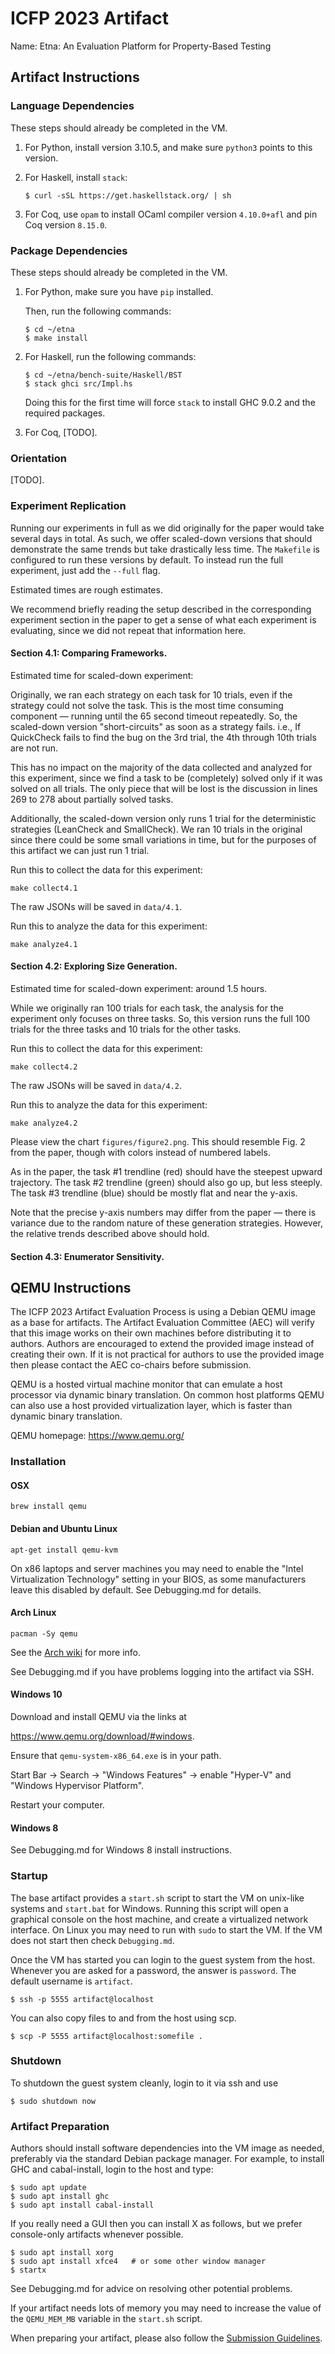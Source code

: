 # ICFP 2023 Artifact

Name:    Etna: An Evaluation Platform for Property-Based Testing

## Artifact Instructions

### Language Dependencies

These steps should already be completed in the VM.

1. For Python, install version 3.10.5, 
   and make sure `python3` points to this version.

2. For Haskell, install `stack`:
   ```
   $ curl -sSL https://get.haskellstack.org/ | sh
   ```

3. For Coq, use `opam` to install OCaml compiler version `4.10.0+afl`
   and pin Coq version `8.15.0`.

### Package Dependencies

These steps should already be completed in the VM.

1. For Python, make sure you have `pip` installed.

   Then, run the following commands:
   ```
   $ cd ~/etna
   $ make install
   ```

2. For Haskell, run the following commands:
   ```
   $ cd ~/etna/bench-suite/Haskell/BST
   $ stack ghci src/Impl.hs
   ```

   Doing this for the first time will force `stack` to 
   install GHC 9.0.2 and the required packages.

3. For Coq, [TODO].

### Orientation

[TODO].

### Experiment Replication

Running our experiments in full as we did originally for the paper 
would take several days in total. As such, we offer scaled-down 
versions that should demonstrate the same trends but take drastically 
less time. The `Makefile` is configured to run these versions by default. 
To instead run the full experiment, just add the `--full` flag.

Estimated times are rough estimates.

We recommend briefly reading the setup described in the corresponding 
experiment section in the paper to get a sense of what each experiment 
is evaluating, since we did not repeat that information here.

#### Section 4.1: Comparing Frameworks.

Estimated time for scaled-down experiment:

Originally, we ran each strategy on each task for 10 trials, even 
if the strategy could not solve the task. This is the most time 
consuming component — running until the 65 second timeout repeatedly.
So, the scaled-down version "short-circuits" as soon as a strategy fails.
i.e., If QuickCheck fails to find the bug on the 3rd trial, the 4th 
through 10th trials are not run.

This has no impact on the majority of the data collected and analyzed
for this experiment, since we find a task to be (completely) solved 
only if it was solved on all trials. The only piece that will be lost 
is the discussion in lines 269 to 278 about partially solved tasks.    

Additionally, the scaled-down version only runs 1 trial for the
deterministic strategies (LeanCheck and SmallCheck). We ran 10 trials
in the original since there could be some small variations in time, 
but for the purposes of this artifact we can just run 1 trial.

Run this to collect the data for this experiment:
```
make collect4.1
```
The raw JSONs will be saved in `data/4.1`.

Run this to analyze the data for this experiment:
```
make analyze4.1
```

#### Section 4.2: Exploring Size Generation.

Estimated time for scaled-down experiment: around 1.5 hours.

While we originally ran 100 trials for each task, the analysis for
the experiment only focuses on three tasks. So, this version runs the 
full 100 trials for the three tasks and 10 trials for the other tasks.

Run this to collect the data for this experiment:
```
make collect4.2
```
The raw JSONs will be saved in `data/4.2`.

Run this to analyze the data for this experiment:
```
make analyze4.2
```

Please view the chart `figures/figure2.png`. This should resemble
Fig. 2 from the paper, though with colors instead of numbered labels.

As in the paper, the task #1 trendline (red) should have the steepest
upward trajectory. The task #2 trendline (green) should also go up,
but less steeply. The task #3 trendline (blue) should be mostly flat
and near the y-axis.

Note that the precise y-axis numbers may differ from the paper — there
is variance due to the random nature of these generation strategies. 
However, the relative trends described above should hold.

#### Section 4.3: Enumerator Sensitivity.

## QEMU Instructions

The ICFP 2023 Artifact Evaluation Process is using a Debian QEMU image as a
base for artifacts. The Artifact Evaluation Committee (AEC) will verify that
this image works on their own machines before distributing it to authors.
Authors are encouraged to extend the provided image instead of creating their
own. If it is not practical for authors to use the provided image then please
contact the AEC co-chairs before submission.

QEMU is a hosted virtual machine monitor that can emulate a host processor
via dynamic binary translation. On common host platforms QEMU can also use
a host provided virtualization layer, which is faster than dynamic binary
translation.

QEMU homepage: https://www.qemu.org/

### Installation

#### OSX
``brew install qemu``

#### Debian and Ubuntu Linux
``apt-get install qemu-kvm``

On x86 laptops and server machines you may need to enable the
"Intel Virtualization Technology" setting in your BIOS, as some manufacturers
leave this disabled by default. See Debugging.md for details.

#### Arch Linux

``pacman -Sy qemu``

See the [Arch wiki](https://wiki.archlinux.org/title/QEMU) for more info.

See Debugging.md if you have problems logging into the artifact via SSH.

#### Windows 10

Download and install QEMU via the links at

https://www.qemu.org/download/#windows.

Ensure that `qemu-system-x86_64.exe` is in your path.

Start Bar -> Search -> "Windows Features"
          -> enable "Hyper-V" and "Windows Hypervisor Platform".

Restart your computer.

#### Windows 8

See Debugging.md for Windows 8 install instructions.

### Startup

The base artifact provides a `start.sh` script to start the VM on unix-like
systems and `start.bat` for Windows. Running this script will open a graphical
console on the host machine, and create a virtualized network interface.
On Linux you may need to run with `sudo` to start the VM. If the VM does not
start then check `Debugging.md`.

Once the VM has started you can login to the guest system from the host.
Whenever you are asked for a password, the answer is `password`. The default
username is `artifact`.

```
$ ssh -p 5555 artifact@localhost
```

You can also copy files to and from the host using scp.

```
$ scp -P 5555 artifact@localhost:somefile .
```

### Shutdown

To shutdown the guest system cleanly, login to it via ssh and use

```
$ sudo shutdown now
```

### Artifact Preparation

Authors should install software dependencies into the VM image as needed,
preferably via the standard Debian package manager. For example, to install
GHC and cabal-install, login to the host and type:

```
$ sudo apt update
$ sudo apt install ghc
$ sudo apt install cabal-install
```

If you really need a GUI then you can install X as follows, but we prefer
console-only artifacts whenever possible.

```
$ sudo apt install xorg
$ sudo apt install xfce4   # or some other window manager
$ startx
```

See Debugging.md for advice on resolving other potential problems.

If your artifact needs lots of memory you may need to increase the value
of the `QEMU_MEM_MB` variable in the `start.sh` script.

When preparing your artifact, please also follow the [Submission
Guidelines](https://icfp23.sigplan.org/track/icfp-2023-artifact-evaluation#Submission-Guidelines).
